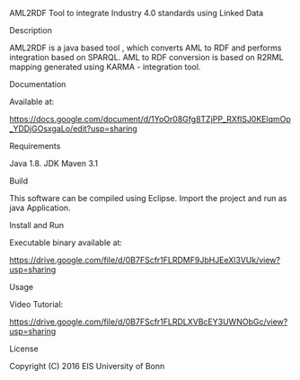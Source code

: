 AML2RDF
Tool to integrate Industry 4.0 standards using Linked Data

Description

AML2RDF is a java based tool , which converts AML to RDF and performs integration based on SPARQL. AML to RDF conversion is based on
R2RML mapping generated using KARMA - integration tool.

Documentation

Available at:

https://docs.google.com/document/d/1YoOr08Gfg8TZjPP_RXflSJ0KElqmOp_YDDjGOsxgaLo/edit?usp=sharing

Requirements

Java 1.8. JDK
Maven 3.1

Build

This software can be compiled using Eclipse. Import the project and run as java Application.


Install and Run

Executable binary available at:

https://drive.google.com/file/d/0B7FScfr1FLRDMF9JbHJEeXl3VUk/view?usp=sharing

Usage

Video Tutorial: 

https://drive.google.com/file/d/0B7FScfr1FLRDLXVBcEY3UWNObGc/view?usp=sharing


License

Copyright (C) 2016 EIS University of Bonn